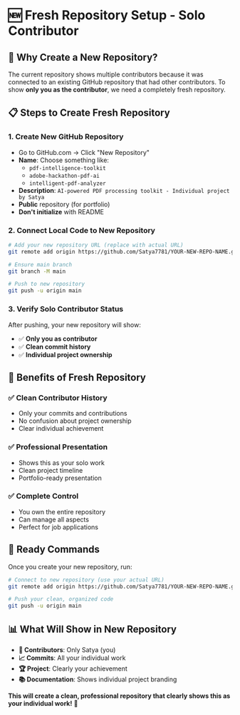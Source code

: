 # 🆕 Fresh Repository Setup - Solo Contributor

## 🎯 **Why Create a New Repository?**

The current repository shows multiple contributors because it was connected to an existing GitHub repository that had other contributors. To show **only you as the contributor**, we need a completely fresh repository.

## 📋 **Steps to Create Fresh Repository**

### **1. Create New GitHub Repository**
- Go to GitHub.com → Click "New Repository"
- **Name**: Choose something like:
  - `pdf-intelligence-toolkit`
  - `adobe-hackathon-pdf-ai` 
  - `intelligent-pdf-analyzer`
- **Description**: `AI-powered PDF processing toolkit - Individual project by Satya`
- **Public** repository (for portfolio)
- **Don't initialize** with README

### **2. Connect Local Code to New Repository**
```bash
# Add your new repository URL (replace with actual URL)
git remote add origin https://github.com/Satya7781/YOUR-NEW-REPO-NAME.git

# Ensure main branch
git branch -M main

# Push to new repository
git push -u origin main
```

### **3. Verify Solo Contributor Status**
After pushing, your new repository will show:
- ✅ **Only you as contributor**
- ✅ **Clean commit history**
- ✅ **Individual project ownership**

## 🎉 **Benefits of Fresh Repository**

### **✅ Clean Contributor History**
- Only your commits and contributions
- No confusion about project ownership
- Clear individual achievement

### **✅ Professional Presentation**
- Shows this as your solo work
- Clean project timeline
- Portfolio-ready presentation

### **✅ Complete Control**
- You own the entire repository
- Can manage all aspects
- Perfect for job applications

## 🚀 **Ready Commands**

Once you create your new repository, run:

```bash
# Connect to new repository (use your actual URL)
git remote add origin https://github.com/Satya7781/YOUR-NEW-REPO-NAME.git

# Push your clean, organized code
git push -u origin main
```

## 📊 **What Will Show in New Repository**

- **👤 Contributors**: Only Satya (you)
- **📈 Commits**: All your individual work
- **🏆 Project**: Clearly your achievement
- **📚 Documentation**: Shows individual project branding

**This will create a clean, professional repository that clearly shows this as your individual work!** 🌟
